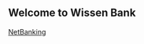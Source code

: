 ## Welcome to Wissen Bank 

[NetBanking](https://github.com/VishMaster17/springbootproject/edit/gh-pages/login.html)
